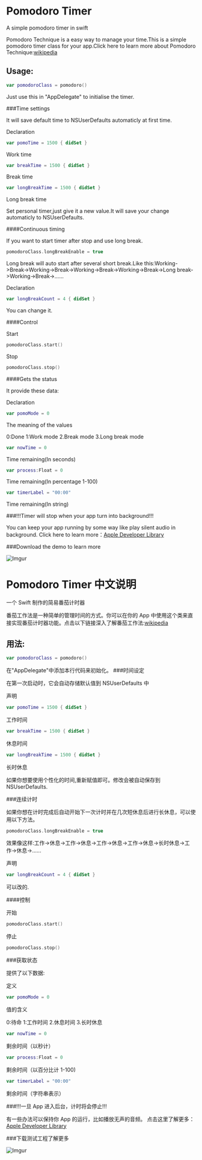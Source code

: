 # Pomodoro Timer
A simple pomodoro timer in swift

Pomodoro Technique is a easy way to manage your time.This is a simple pomodoro timer class for your app.Click here to learn more about Pomodoro Technique:[wikipedia](https://en.wikipedia.org/wiki/Pomodoro_Technique)
## Usage:
```Swift
var pomodoroClass = pomodoro()
```

Just use this in "AppDelegate" to initialise the timer.

###Time settings

It will save default time to NSUserDefaults automaticly at first time.

Declaration

```Swift
var pomoTime = 1500 { didSet }
```
Work time

```Swift
var breakTime = 1500 { didSet }
```
Break time

```Swift
var longBreakTime = 1500 { didSet }
```
Long break time

Set personal timer,just give it a new value.It will save your change  automaticly to NSUserDefaults.

####Continuous timing

If you want to start timer after stop and use long break.

```Swift
pomodoroClass.longBreakEnable = true
```

Long break will auto start after several short break.Like this:Working->Break->Working->Break->Working->Break->Working->Break->Long break->Working->Break->......

Declaration

```Swift
var longBreakCount = 4 { didSet }
```

You can change it.

####Control

Start

```Swift
pomodoroClass.start()
```

Stop

```Swift
pomodoroClass.stop()
```
####Gets the status


It provide these data:

Declaration

```Swift
var pomoMode = 0
```

The meaning of the values

0:Done
1:Work mode
2.Break mode
3.Long break mode

```Swift
var nowTime = 0
```
Time remaining(In seconds)

```Swift
var process:Float = 0
```
Time remaining(In percentage 1-100)

```Swift
var timerLabel = "00:00"
```
Time remaining(In string)

###!!!Timer will stop when your app turn into background!!!

You can keep your app running by some way like play silent audio in background.
Click here to learn more：[Apple Developer Library](https://developer.apple.com/library/ios/documentation/iPhone/Conceptual/iPhoneOSProgrammingGuide/BackgroundExecution/BackgroundExecution.html#//apple_ref/doc/uid/TP40007072-CH4-SW23)

###Download the demo to learn more

![Imgur](http://i.imgur.com/pnzF4hb.png)

# Pomodoro Timer 中文说明
一个 Swift 制作的简易番茄计时器

番茄工作法是一种简单的管理时间的方式。你可以在你的 App 中使用这个类来直接实现番茄计时器功能。点击以下链接深入了解番茄工作法:[wikipedia](https://zh.wikipedia.org/wiki/番茄工作法)
## 用法:
```Swift
var pomodoroClass = pomodoro()
```

在"AppDelegate"中添加本行代码来初始化。
###时间设定

在第一次启动时，它会自动存储默认值到 NSUserDefaults 中

声明

```Swift
var pomoTime = 1500 { didSet }
```
工作时间

```Swift
var breakTime = 1500 { didSet }
```
休息时间

```Swift
var longBreakTime = 1500 { didSet }
```
长时休息

如果你想要使用个性化的时间,重新赋值即可。修改会被自动保存到 NSUserDefaults.

###连续计时

如果你想在计时完成后自动开始下一次计时并在几次短休息后进行长休息，可以使用以下方法。

```Swift
pomodoroClass.longBreakEnable = true
```

效果像这样:工作->休息->工作->休息->工作->休息->工作->休息->长时休息->工作->休息->......

声明

```Swift
var longBreakCount = 4 { didSet }
```

可以改的.

####控制

开始

```Swift
pomodoroClass.start()
```

停止

```Swift
pomodoroClass.stop()
```
###获取状态


提供了以下数据:

定义

```Swift
var pomoMode = 0
```

值的含义

0:待命
1:工作时间
2.休息时间
3.长时休息

```Swift
var nowTime = 0
```
剩余时间（以秒计）

```Swift
var process:Float = 0
```
剩余时间（以百分比计 1-100)

```Swift
var timerLabel = "00:00"
```
剩余时间（字符串表示）

###!!!一旦 App 进入后台，计时将会停止!!!

有一些办法可以保持你 App 的运行，比如播放无声的音频。
点击这里了解更多：[Apple Developer Library](https://developer.apple.com/library/ios/documentation/iPhone/Conceptual/iPhoneOSProgrammingGuide/BackgroundExecution/BackgroundExecution.html#//apple_ref/doc/uid/TP40007072-CH4-SW23)

###下载测试工程了解更多

![Imgur](http://i.imgur.com/pnzF4hb.png)

